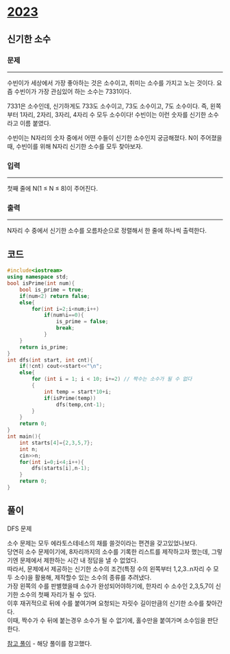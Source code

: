 # [2023](https://www.acmicpc.net/problem/2023)

## 신기한 소수

### 문제

---

수빈이가 세상에서 가장 좋아하는 것은 소수이고, 취미는 소수를 가지고 노는 것이다. 요즘 수빈이가 가장 관심있어 하는 소수는 7331이다.

7331은 소수인데, 신기하게도 733도 소수이고, 73도 소수이고, 7도 소수이다. 즉, 왼쪽부터 1자리, 2자리, 3자리, 4자리 수 모두 소수이다! 수빈이는 이런 숫자를 신기한 소수라고 이름 붙였다.

수빈이는 N자리의 숫자 중에서 어떤 수들이 신기한 소수인지 궁금해졌다. N이 주어졌을 때, 수빈이를 위해 N자리 신기한 소수를 모두 찾아보자.

### 입력

---

첫째 줄에 N(1 ≤ N ≤ 8)이 주어진다.

### 출력

---

N자리 수 중에서 신기한 소수를 오름차순으로 정렬해서 한 줄에 하나씩 출력한다.

## 코드

```cpp
#include<iostream>
using namespace std;
bool isPrime(int num){
    bool is_prime = true;
    if(num<2) return false;
    else{
        for(int i=2;i<num;i++)
            if(num%i==0){
                is_prime = false;
                break;
            }
    }
    return is_prime;
}
int dfs(int start, int cnt){
    if(!cnt) cout<<start<<"\n";
    else{
        for (int i = 1; i < 10; i+=2) // 짝수는 소수가 될 수 없다
        {
            int temp = start*10+i;
            if(isPrime(temp))
                dfs(temp,cnt-1);
        }    
    }
    return 0;
}
int main(){
    int starts[4]={2,3,5,7};
    int n;
    cin>>n;
    for(int i=0;i<4;i++){
        dfs(starts[i],n-1);
    }
    return 0;
}
```

## 풀이

DFS 문제  

소수 문제는 모두 에라토스테네스의 채를 쓸것이라는 편견을 갖고있었나보다.  
당연히 소수 문제이기에, 8자리까지의 소수를 기록한 리스트를 제작하고자 했는데, 그렇기엔 문제에서 제한하는 시간 내 정답을 낼 수 없었다.  
따라서, 문제에서 제공하는 신기한 소수의 조건(특정 수의 왼쪽부터 1,2,3..n자리 수 모두 소수)을 활용해, 제작할수 있는 소수의 종류를 추려냈다.  
가장 왼쪽의 수를 판별했을때 소수가 완성되어야하기에, 한자리 수 소수인 2,3,5,7이 신기한 소수의 첫째 자리가 될 수 있다.  
이후 재귀적으로 뒤에 수를 붙여가며 요청되는 자릿수 길이만큼의 신기한 소수를 찾아간다.  
이때, 짝수가 수 뒤에 붙는경우 소수가 될 수 없기에, 홀수만을 붙여가며 소수임을 판단한다.  

[참고 풀이](https://yabmoons.tistory.com/109) - 해당 풀이를 참고했다.
